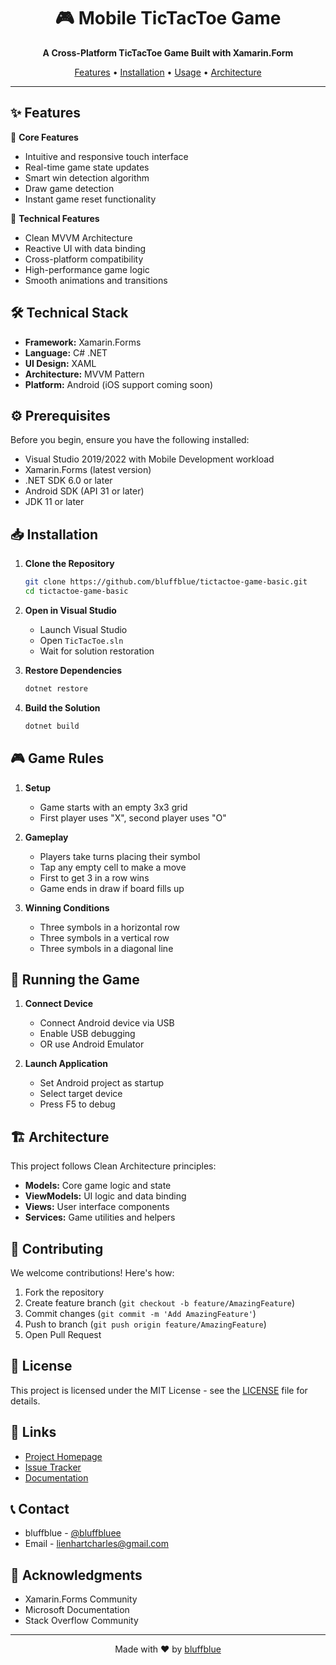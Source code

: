 <div align="center">
  <h1>🎮 Mobile TicTacToe Game</h1>
  <p>
    <strong>A Cross-Platform TicTacToe Game Built with Xamarin.Form</strong>
  </p>
  <p>
    <a href="#features">Features</a> •
    <a href="#installation">Installation</a> •
    <a href="#usage">Usage</a> •
    <a href="#architecture">Architecture</a>
  </p>
</div>

---

## ✨ Features

🎯 **Core Features**
- Intuitive and responsive touch interface
- Real-time game state updates
- Smart win detection algorithm
- Draw game detection
- Instant game reset functionality

🎨 **Technical Features**
- Clean MVVM Architecture
- Reactive UI with data binding
- Cross-platform compatibility
- High-performance game logic
- Smooth animations and transitions

## 🛠️ Technical Stack

- **Framework:** Xamarin.Forms
- **Language:** C# .NET
- **UI Design:** XAML
- **Architecture:** MVVM Pattern
- **Platform:** Android (iOS support coming soon)

## ⚙️ Prerequisites

Before you begin, ensure you have the following installed:
- Visual Studio 2019/2022 with Mobile Development workload
- Xamarin.Forms (latest version)
- .NET SDK 6.0 or later
- Android SDK (API 31 or later)
- JDK 11 or later

## 📥 Installation

1. **Clone the Repository**
   ```bash
   git clone https://github.com/bluffblue/tictactoe-game-basic.git
   cd tictactoe-game-basic
   ```

2. **Open in Visual Studio**
   - Launch Visual Studio
   - Open `TicTacToe.sln`
   - Wait for solution restoration

3. **Restore Dependencies**
   ```bash
   dotnet restore
   ```

4. **Build the Solution**
   ```bash
   dotnet build
   ```

## 🎮 Game Rules

1. **Setup**
   - Game starts with an empty 3x3 grid
   - First player uses "X", second player uses "O"

2. **Gameplay**
   - Players take turns placing their symbol
   - Tap any empty cell to make a move
   - First to get 3 in a row wins
   - Game ends in draw if board fills up

3. **Winning Conditions**
   - Three symbols in a horizontal row
   - Three symbols in a vertical row
   - Three symbols in a diagonal line

## 🚀 Running the Game

1. **Connect Device**
   - Connect Android device via USB
   - Enable USB debugging
   - OR use Android Emulator

2. **Launch Application**
   - Set Android project as startup
   - Select target device
   - Press F5 to debug

## 🏗️ Architecture

This project follows Clean Architecture principles:

- **Models:** Core game logic and state
- **ViewModels:** UI logic and data binding
- **Views:** User interface components
- **Services:** Game utilities and helpers

## 🤝 Contributing

We welcome contributions! Here's how:

1. Fork the repository
2. Create feature branch (`git checkout -b feature/AmazingFeature`)
3. Commit changes (`git commit -m 'Add AmazingFeature'`)
4. Push to branch (`git push origin feature/AmazingFeature`)
5. Open Pull Request

## 📝 License

This project is licensed under the MIT License - see the [LICENSE](LICENSE) file for details.

## 🔗 Links

- [Project Homepage](https://github.com/bluffblue/tictactoe-game-basic)
- [Issue Tracker](https://github.com/bluffblue/tictactoe-game-basic/issues)
- [Documentation](https://github.com/bluffblue/tictactoe-game-basic/wiki)

## 📞 Contact

- bluffblue - [@bluffbluee](https://x.com/bluffbluee)
- Email - lienhartcharles@gmail.com

## 🙏 Acknowledgments

- Xamarin.Forms Community
- Microsoft Documentation
- Stack Overflow Community

---

<div align="center">
  Made with ❤️ by <a href="https://github.com/bluffblue">bluffblue</a>
</div>
